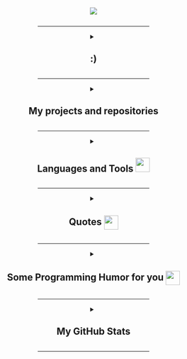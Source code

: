 <!DOCTYPE html>

<div align = "center">
  <h1>
  <img src="https://readme-typing-svg.demolab.com?font=Handjet&size=120&duration=3800&pause=850&vCenter=true&width=570&height=100&lines=%22Hello+World!%22+;I+am+Omanshu" />
  </h1>
</div>

<div align = "center">
  <hr size = "5" width = "50%">
</div>

<div align = "center">
  <details>
  
  <summary>
  <h2 align = "center">:)
  </h2>
  </summary>
  
  <p align="left">
  <img src="https://komarev.com/ghpvc/?username=omanshu209&label=Profile%20views&color=0e75b6&style=flat" alt="omanshu209" />
  </p>
  
  <img src = "https://github.com/Omanshu209/Omanshu209/assets/114089324/063a08f4-7203-4457-b9f1-1a86af7e3bc7" />

  <pre>
Hello there! I'm a programming enthusiast with a keen interest in game development, app development, and machine learning. My journey into the world of programming started at a young age, and I've since honed my skills in various technologies and languages.
  </pre>
  
  </details>
</div>

<div align = "center">
  <hr size = "5" width = "50%">
</div>

<div align = "center">
  <details>
  
  <summary>
  <h2 align = "center">My projects and repositories
  </h2>
  </summary>
  
  <img align="center" alt="coding" width="450" src="https://media.tenor.com/FpaDM99g9BUAAAAC/courage-the-cowardly-dog-coding.gif">
  
  <p>
  <strong>All of my <code>projects</code> are available at </strong><a href="https://www.github.com/Omanshu209">Github</a>
  </p>

  <h3 align = "center">Top Repositories (Projects)
  </h3>
  
  <a href="https://github.com/Omanshu209/HighwayHeist">
  <img align="center" style="margin:0.5rem" src="https://github-readme-stats.vercel.app/api/pin/?username=Omanshu209&repo=HighwayHeist&title_color=ffc857&icon_color=8ac926&text_color=daf7dc&bg_color=151516"
  href="https://github.com/Omanshu209/HighwayHeist_Game" />
  </a>
  
  <a href="https://github.com/Omanshu209/ANN_ClassifierHub">
  <img align="center" style="margin:0.5rem" src="https://github-readme-stats.vercel.app/api/pin/?username=Omanshu209&repo=ANN_ClassifierHub&title_color=ffc857&icon_color=8ac926&text_color=daf7dc&bg_color=151516" />
  </a>
  
  <a href="https://github.com/Omanshu209/Diagnosify_ML">
  <img align="center" style="margin:0.5rem" src="https://github-readme-stats.vercel.app/api/pin/?username=Omanshu209&repo=Diagnosify_ML&title_color=ffc857&icon_color=8ac926&text_color=daf7dc&bg_color=151516" />
  </a>
  
  <a href="https://github.com/Omanshu209/PokeVinci">
  <img align="center" style="margin:0.5rem" src="https://github-readme-stats.vercel.app/api/pin/?username=Omanshu209&repo=PokeVinci&title_color=ffc857&icon_color=8ac926&text_color=daf7dc&bg_color=151516" />
  </a>
  
  <a href="https://github.com/Omanshu209/ExploreWiki">
  <img align="center" style="margin:0.5rem" src="https://github-readme-stats.vercel.app/api/pin/?username=Omanshu209&repo=ExploreWiki&title_color=ffc857&icon_color=8ac926&text_color=daf7dc&bg_color=151516" />
  </a>
  
  <a href="https://github.com/Omanshu209/PyDuino_Bot-WiFi">
  <img align="center" style="margin:0.5rem" src="https://github-readme-stats.vercel.app/api/pin/?username=Omanshu209&repo=PyDuino_Bot-WiFi&title_color=ffc857&icon_color=8ac926&text_color=daf7dc&bg_color=151516" />
  </a>
  
  </details>
</div>

<div align = "center">
  <hr size = "5" width = "50%">
</div>

<div align = "center">
  <details>
  
  <summary>
  <h2 align="center">Languages and Tools  <img src = "https://raw.githubusercontent.com/rahulbanerjee26/githubProfileReadmeGenerator/main/gifs/code.gif" width = 32px height=32px>
  </h2>
  </summary>
  
  <p align="center">
  
  <a href="https://www.python.org" target="_blank" rel="noreferrer">
  <img src="https://raw.githubusercontent.com/devicons/devicon/master/icons/python/python-original.svg" alt="python" width="40" height="40"/>
  </a>
  
  <a href="https://www.w3schools.com/cpp/" target="_blank" rel="noreferrer">
  <img src="https://raw.githubusercontent.com/devicons/devicon/master/icons/cplusplus/cplusplus-original.svg" alt="cplusplus" width="40" height="40"/>
  </a>
  
  <a href="https://developer.mozilla.org/en-US/docs/Web/JavaScript" target="_blank" rel="noreferrer">
  <img src="https://raw.githubusercontent.com/devicons/devicon/master/icons/javascript/javascript-original.svg" alt="javascript" width="40" height="40"/>
  </a>
  
  <a href="https://nodejs.org" target="_blank" rel="noreferrer">
  <img src="https://raw.githubusercontent.com/devicons/devicon/master/icons/nodejs/nodejs-original-wordmark.svg" alt="nodejs" width="40" height="40"/>
  </a>
  
  <a href="https://scikit-learn.org/" target="_blank" rel="noreferrer">
  <img src="https://upload.wikimedia.org/wikipedia/commons/0/05/Scikit_learn_logo_small.svg" alt="scikit_learn" width="40" height="40"/>
  </a>
  
  <a href="https://developer.android.com" target="_blank" rel="noreferrer">
  <img src="https://raw.githubusercontent.com/devicons/devicon/master/icons/android/android-original-wordmark.svg" alt="android" width="40" height="40"/>
  </a>
  
  <a href="https://www.arduino.cc/" target="_blank" rel="noreferrer">
  <img src="https://cdn.worldvectorlogo.com/logos/arduino-1.svg" alt="arduino" width="40" height="40"/>
  </a>
  
  <a href="https://www.java.com" target="_blank" rel="noreferrer">
  <img src="https://raw.githubusercontent.com/devicons/devicon/master/icons/java/java-original.svg" alt="java" width="40" height="40"/>
  </a>
  
  <a href="https://www.w3.org/html/" target="_blank" rel="noreferrer">
  <img src="https://raw.githubusercontent.com/devicons/devicon/master/icons/html5/html5-original-wordmark.svg" alt="html5" width="40" height="40"/>
  </a>
  
  <a href="https://git-scm.com/" target="_blank" rel="noreferrer">
  <img src="https://www.vectorlogo.zone/logos/git-scm/git-scm-icon.svg" alt="git" width="40" height="40"/>
  </a>
  
  <a href="https://git-scm.com/" target="_blank" rel="noreferrer">
  <img src="https://github.com/Omanshu209/Omanshu209/assets/114089324/995229e2-244b-457f-968d-bcbe8277498e" alt="git" width="70" height="40"/>
  </a>
  
  <a href="https://git-scm.com/" target="_blank" rel="noreferrer">
  <img src="https://github.com/Omanshu209/Omanshu209/assets/114089324/44238eb5-3725-417b-b91b-e41b1fec2c46" alt="git" width="40" height="40"/>
  </a>
  
  <a href="https://git-scm.com/" target="_blank" rel="noreferrer">
  <img src="https://github.com/Omanshu209/Omanshu209/assets/114089324/59239534-bbee-4bb0-bdf4-927b2a1d2690" alt="git" width="40" height="40"/>
  </a>
  
  <a href="https://git-scm.com/" target="_blank" rel="noreferrer">
  <img src="https://github.com/Omanshu209/Omanshu209/assets/114089324/b683cfea-5250-4792-bbfa-611d2e17dab3" alt="git" width="40" height="40"/>
  </a>
  
  </p>

  <p>
  <img align="center" src="https://github-readme-stats.vercel.app/api/top-langs?username=omanshu209&show_icons=true&theme=radical&locale=en&langs_count=10&layout=donut-vertical" alt="omanshu209" />
  </p>
  
  <pre>
When it comes to game development, I enjoy using Pygame in Python to bring my ideas to life. I've created several projects, experimenting with different game mechanics and graphics. Additionally, I'm well-versed in app development using Kivy and KivyMD, allowing me to design and build interactive and visually appealing applications.
  </pre>
  
  </details>
</div>

<div align = "center">
  <hr size = "5" width = "50%">
</div>

<div align = "center">
  <details>
  
  <summary>
  <h2> Quotes <img align ='center' src='https://raw.githubusercontent.com/rahulbanerjee26/githubProfileReadmeGenerator/main/gifs/winkFace.gif' width = '32px' height= '32px'>
  </h2>
  </summary>
  
  <img src = "https://quotes-github-readme.vercel.app/api?type=horizontal&theme=tokyonight" />
  
  <pre>
I also have a fascination with machine learning and its applications. While my experience in this field is still growing, I've dabbled with scikit-learn in Python to explore the fundamentals of machine learning algorithms and their potential uses.
  </pre>
  
  </details>
</div>

<div align = "center">
  <hr size = "5" width = "50%">
</div>

<div align = "center">
  <details>
  
  <summary>
  <h2> Some Programming Humor for you <img align ='center' src='https://raw.githubusercontent.com/rahulbanerjee26/githubProfileReadmeGenerator/main/gifs/winkFace.gif' width = '32px' height= '32px'>
  </h2>
  </summary>
  
  <img src = "https://readme-jokes.vercel.app/api?theme=default" />
  
  <pre>
Beyond Python, I have experience in C++ and Java, allowing me to broaden my horizons and tackle different types of programming challenges.
  </pre>
  
  </details>
</div>

<div align = "center">
  <hr size = "5" width = "50%">
</div>

<div align = "center">
  <details>
  
  <summary>
  <h2 align = "center">My GitHub Stats
  </h2>
  </summary>
  
  <p>&nbsp;<img align="center" src="https://github-readme-stats.vercel.app/api?username=omanshu209&show_icons=true&theme=dracula&locale=en&hide=issues&rank_icon=github&include_all_commits=true" alt="omanshu209" />
  </p>
  
  <a href="http://www.github.com/Omanshu209">
  <img src="https://github-readme-streak-stats.herokuapp.com/?user=Omanshu209&stroke=ffffff&background=1c1917&ring=0891b2&fire=0891b2&currStreakNum=ffffff&currStreakLabel=0891b2&sideNums=ffffff&sideLabels=ffffff&dates=ffffff&hide_border=true" />
  </a>
  
  <pre>
Moreover, I've ventured into the world of robotics using micro-controllers(µC) such as Arduino and ESP32, enabling me to combine software and hardware to create exciting projects.
  </pre>
  
  </details>
</div>

<div align = "center">
  <hr size = "5" width = "50%">
</div>

</html>
